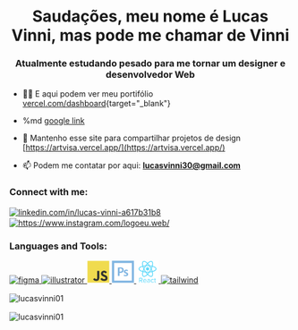 <h1 align="center">Saudações, meu nome é Lucas Vinni, mas pode me chamar de Vinni</h1>
<h3 align="center">Atualmente estudando pesado para me tornar um designer e desenvolvedor Web</h3>

- 👨‍💻 E aqui podem ver meu portifólio [vercel.com/dashboard](https://vercel.com/lucasvinni01){target="_blank"}
- %md <a href="https://google.com" target="_blank">google link</a>

- 📝 Mantenho esse site para compartilhar projetos de design [https://artvisa.vercel.app/](https://artvisa.vercel.app/)

- 📫 Podem me contatar por aqui: **lucasvinni30@gmail.com**

<h3 align="left">Connect with me:</h3>
<p align="left">
<a href="https://linkedin.com/in/linkedin.com/in/lucas-vinni-a617b31b8" target="blank"><img align="center" src="https://raw.githubusercontent.com/rahuldkjain/github-profile-readme-generator/master/src/images/icons/Social/linked-in-alt.svg" alt="linkedin.com/in/lucas-vinni-a617b31b8" height="30" width="40" /></a>
<a href="https://instagram.com/https://www.instagram.com/logoeu.web/" target="blank"><img align="center" src="https://raw.githubusercontent.com/rahuldkjain/github-profile-readme-generator/master/src/images/icons/Social/instagram.svg" alt="https://www.instagram.com/logoeu.web/" height="30" width="40" /></a>
</p>

<h3 align="left">Languages and Tools:</h3>
<p align="left"> <a href="https://www.figma.com/" target="_blank" rel="noreferrer"> <img src="https://www.vectorlogo.zone/logos/figma/figma-icon.svg" alt="figma" width="40" height="40"/> </a> <a href="https://www.adobe.com/in/products/illustrator.html" target="_blank" rel="noreferrer"> <img src="https://www.vectorlogo.zone/logos/adobe_illustrator/adobe_illustrator-icon.svg" alt="illustrator" width="40" height="40"/> </a> <a href="https://developer.mozilla.org/en-US/docs/Web/JavaScript" target="_blank" rel="noreferrer"> <img src="https://raw.githubusercontent.com/devicons/devicon/master/icons/javascript/javascript-original.svg" alt="javascript" width="40" height="40"/> </a> <a href="https://www.photoshop.com/en" target="_blank" rel="noreferrer"> <img src="https://raw.githubusercontent.com/devicons/devicon/master/icons/photoshop/photoshop-line.svg" alt="photoshop" width="40" height="40"/> </a> <a href="https://reactjs.org/" target="_blank" rel="noreferrer"> <img src="https://raw.githubusercontent.com/devicons/devicon/master/icons/react/react-original-wordmark.svg" alt="react" width="40" height="40"/> </a> <a href="https://tailwindcss.com/" target="_blank" rel="noreferrer"> <img src="https://www.vectorlogo.zone/logos/tailwindcss/tailwindcss-icon.svg" alt="tailwind" width="40" height="40"/> </a> </p>

<p><img align="center" src="https://github-readme-stats.vercel.app/api/top-langs?username=lucasvinni01&show_icons=true&locale=en&layout=compact" alt="lucasvinni01" /></p>

<p><img align="center" src="https://github-readme-streak-stats.herokuapp.com/?user=lucasvinni01&" alt="lucasvinni01" /></p>


<!---
lucasvinni01/lucasvinni01 is a ✨ special ✨ repository because its `README.md` (this file) appears on your GitHub profile.
You can click the Preview link to take a look at your changes.
--->
